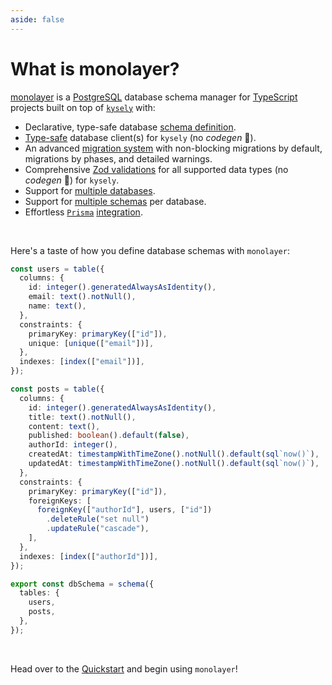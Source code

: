 ```yaml
---
aside: false
---
```

<!-- markdownlint-disable MD033 -->

# What is monolayer?

[monolayer](https://dunkelbraun.github.io/monolayer) is a [PostgreSQL](https://www.postgresql.org) database schema manager for [TypeScript](https://www.typescriptlang.org) projects built on top of [`kysely`](https://kysely.dev) with:

- Declarative, type-safe database [schema definition](./../schema-definition/databases.md).
- [Type-safe](./../generated-types.md) database client(s) for `kysely` (no *codegen* :tada:).
- An advanced [migration system](./../migration-system/intro.md) with non-blocking migrations by default, migrations by phases, and detailed warnings.
- Comprehensive [Zod validations](./../zod-validations.md) for all supported data types (no *codegen* :tada:) for `kysely`.
- Support for [multiple databases](./../recipes/multiple-databases.md).
- Support for [multiple schemas](./../recipes/multiple-schemas.md) per database.
- Effortless [`Prisma`](https://www.prisma.io) [integration](./querying/prisma.md).

<br>

Here's a taste of how you define database schemas with `monolayer`:

```ts
const users = table({
  columns: {
    id: integer().generatedAlwaysAsIdentity(),
    email: text().notNull(),
    name: text(),
  },
  constraints: {
    primaryKey: primaryKey(["id"]),
    unique: [unique(["email"])],
  },
  indexes: [index(["email"])],
});

const posts = table({
  columns: {
    id: integer().generatedAlwaysAsIdentity(),
    title: text().notNull(),
    content: text(),
    published: boolean().default(false),
    authorId: integer(),
    createdAt: timestampWithTimeZone().notNull().default(sql`now()`),
    updatedAt: timestampWithTimeZone().notNull().default(sql`now()`),
  },
  constraints: {
    primaryKey: primaryKey(["id"]),
    foreignKeys: [
      foreignKey(["authorId"], users, ["id"])
        .deleteRule("set null")
        .updateRule("cascade"),
    ],
  },
  indexes: [index(["authorId"])],
});

export const dbSchema = schema({
  tables: {
    users,
    posts,
  },
});
```

<br>

Head over to the [Quickstart](./installation.md) and begin using `monolayer`!
